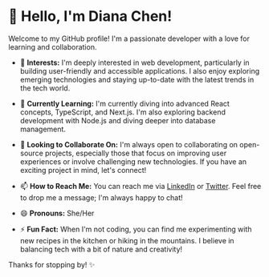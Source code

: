 # 👋 Hello, I'm Diana Chen!

Welcome to my GitHub profile! I'm a passionate developer with a love for learning and collaboration.

- 👀 **Interests:** I'm deeply interested in web development, particularly in building user-friendly and accessible applications. I also enjoy exploring emerging technologies and staying up-to-date with the latest trends in the tech world.

- 🌱 **Currently Learning:** I'm currently diving into advanced React concepts, TypeScript, and Next.js. I'm also exploring backend development with Node.js and diving deeper into database management.

- 💞️ **Looking to Collaborate On:** I'm always open to collaborating on open-source projects, especially those that focus on improving user experiences or involve challenging new technologies. If you have an exciting project in mind, let's connect!

- 📫 **How to Reach Me:** You can reach me via [LinkedIn](your-linkedin-profile) or [Twitter](your-twitter-profile). Feel free to drop me a message; I'm always happy to chat!

- 😄 **Pronouns:** She/Her

- ⚡ **Fun Fact:** When I'm not coding, you can find me experimenting with new recipes in the kitchen or hiking in the mountains. I believe in balancing tech with a bit of nature and creativity!

Thanks for stopping by! ✨
